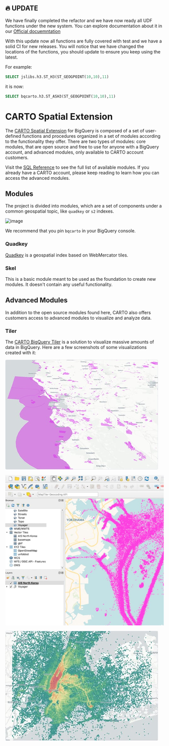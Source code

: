 ## 🔥 UPDATE ##

We have finally completed the refactor and we have now ready all UDF functions under the new system. You can explore documentation about it in our [Official docuemntation](https://docs.carto.com/spatial-extension-bq/overview/getting-started/)

With this update now all functions are fully covered with test and we have a solid CI for new releases. You will notice that we have changed the locations of the functions, you should update to ensure you keep using the latest.

For example:

```sql
SELECT jslibs.h3.ST_H3(ST_GEOGPOINT(10,10),11)
```
it is now:

```sql
SELECT bqcarto.h3.ST_ASH3(ST_GEOGPOINT(10,10),11) 
```

# CARTO Spatial Extension

The [CARTO Spatial Extension](https://docs.carto.com/spatial-extension-bq/overview/getting-started/) for BigQuery is composed of a set of user-defined functions and procedures organized in a set of modules according to the functionality they offer. There are two types of modules: core modules, that are open source and free to use for anyone with a BigQuery account, and advanced modules, only available to CARTO account customers.

Visit the [SQL Reference](https://docs.carto.com/spatial-extension-bq/sql-reference/overview/) to see the full list of available modules. If you already have a CARTO account, please keep reading to learn how you can access the advanced modules.


## Modules

The project is divided into modules, which are a set of components under a common geospatial topic, like `quadkey` or `s2` indexes.

![image](https://user-images.githubusercontent.com/127803/113288249-fed25100-92ee-11eb-952b-5c01a5976612.png)

We recommend that you pin ```bqcarto``` in your BigQuery console.

### Quadkey

[Quadkey](https://wiki.openstreetmap.org/wiki/QuadTiles) is a geospatial index based on WebMercator tiles.

### Skel

This is a basic module meant to be used as the foundation to create new modules. It doesn't contain any useful functionality.

## Advanced Modules

In addition to the open source modules found here, CARTO also offers customers access to advanced modules to visualize and analyze data.

### Tiler

The [CARTO BigQuery Tiler](https://carto.com/bigquery/beta/) is a solution to visualize massive amounts of data in BigQuery. Here are a few screenshots of some visualizations created with it:

![alt text](screenshots/protected-areas.d0a592e5.jpg)

![alt text](screenshots/external-tools-s.80d694f9.jpg)

![alt text](screenshots/taxi-trips.500de518.jpg)
